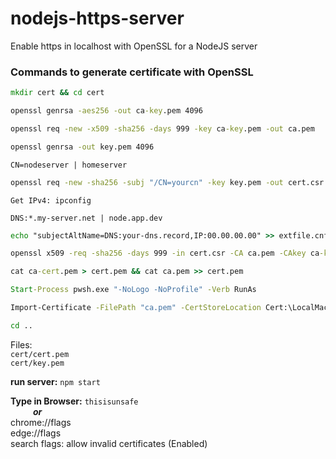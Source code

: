 # nodejs-https-server
Enable https in localhost with OpenSSL for a NodeJS server

### Commands to generate certificate with OpenSSL

```cmd
mkdir cert && cd cert
```
```cmd
openssl genrsa -aes256 -out ca-key.pem 4096
```
```cmd
openssl req -new -x509 -sha256 -days 999 -key ca-key.pem -out ca.pem
```
```cmd
openssl genrsa -out key.pem 4096
```
`CN=nodeserver | homeserver`
```cmd
openssl req -new -sha256 -subj "/CN=yourcn" -key key.pem -out cert.csr
```
`Get IPv4: ipconfig`

`DNS:*.my-server.net | node.app.dev`
```cmd
echo "subjectAltName=DNS:your-dns.record,IP:00.00.00.00" >> extfile.cnf
```
```cmd
openssl x509 -req -sha256 -days 999 -in cert.csr -CA ca.pem -CAkey ca-key.pem -out ca-cert.pem -extfile extfile.cnf -CAcreateserial
```
```cmd
cat ca-cert.pem > cert.pem && cat ca.pem >> cert.pem
```
```cmd
Start-Process pwsh.exe "-NoLogo -NoProfile" -Verb RunAs
```
```cmd
Import-Certificate -FilePath "ca.pem" -CertStoreLocation Cert:\LocalMachine\Root
```
```cmd
cd ..
```

Files:\
    `cert/cert.pem`\
    `cert/key.pem`

**run server:** `npm start`

**Type in Browser:** `thisisunsafe`\
&emsp; &emsp; **_or_**\
chrome://flags\
edge://flags\
    search flags: allow invalid certificates    (Enabled)
    
